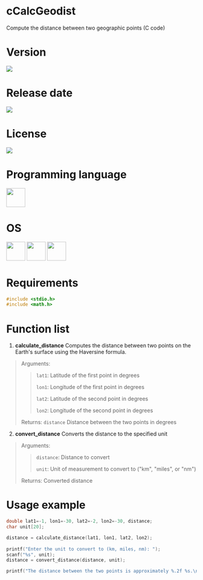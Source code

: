 # cCalcGeodist

Compute the distance between two geographic points (C code)

# Version

![](https://img.shields.io/badge/Version%3A-1.0-success)

# Release date

![](https://img.shields.io/badge/Release%20date-May%2C%2030%2C%202023-9cf)

# License

![](https://img.shields.io/github/license/Ileriayo/markdown-badges?style=for-the-badge)

# Programming language

<img src="https://cdn.jsdelivr.net/gh/devicons/devicon/icons/c/c-original.svg" width="50"/>

# OS

<img src="https://img.icons8.com/?size=512&id=17842&format=png" width="50"/> <img src="https://img.icons8.com/?size=512&id=122959&format=png" width="50"/> <img src="https://img.icons8.com/?size=512&id=108792&format=png" width="50"/>

# Requirements

```c
#include <stdio.h>
#include <math.h>
```

# Function list

1. **calculate_distance** Computes the distance between two points on the Earth's surface using the Haversine formula.

> Arguments:
> 
>> `lat1`: Latitude of the first point in degrees
>> 
>> `lon1`: Longitude of the first point in degrees
>> 
>> `lat2`: Latitude of the second point in degrees
>> 
>> `lon2`: Longitude of the second point in degrees
>
> Returns: `distance` Distance between the two points in degrees

2. **convert_distance** Converts the distance to the specified unit

> Arguments:
>
>> `distance`: Distance to convert
>> 
>> `unit`: Unit of measurement to convert to ("km", "miles", or "nm")
>
> Returns: Converted distance

# Usage example

```c
double lat1=-1, lon1=-30, lat2=-2, lon2=-30, distance;
char unit[20];

distance = calculate_distance(lat1, lon1, lat2, lon2);
 
printf("Enter the unit to convert to (km, miles, nm): ");
scanf("%s", unit);
distance = convert_distance(distance, unit);

printf("The distance between the two points is approximately %.2f %s.\n", distance, unit);
```
